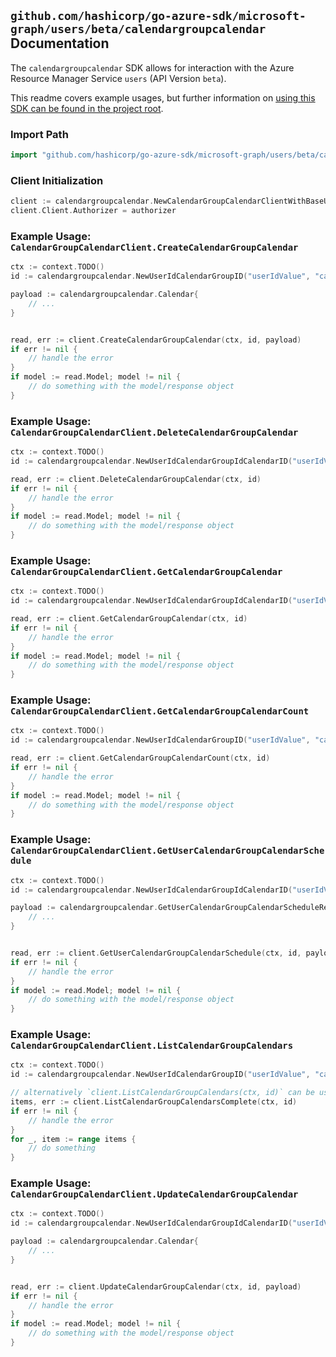 
## `github.com/hashicorp/go-azure-sdk/microsoft-graph/users/beta/calendargroupcalendar` Documentation

The `calendargroupcalendar` SDK allows for interaction with the Azure Resource Manager Service `users` (API Version `beta`).

This readme covers example usages, but further information on [using this SDK can be found in the project root](https://github.com/hashicorp/go-azure-sdk/tree/main/docs).

### Import Path

```go
import "github.com/hashicorp/go-azure-sdk/microsoft-graph/users/beta/calendargroupcalendar"
```


### Client Initialization

```go
client := calendargroupcalendar.NewCalendarGroupCalendarClientWithBaseURI("https://management.azure.com")
client.Client.Authorizer = authorizer
```


### Example Usage: `CalendarGroupCalendarClient.CreateCalendarGroupCalendar`

```go
ctx := context.TODO()
id := calendargroupcalendar.NewUserIdCalendarGroupID("userIdValue", "calendarGroupIdValue")

payload := calendargroupcalendar.Calendar{
	// ...
}


read, err := client.CreateCalendarGroupCalendar(ctx, id, payload)
if err != nil {
	// handle the error
}
if model := read.Model; model != nil {
	// do something with the model/response object
}
```


### Example Usage: `CalendarGroupCalendarClient.DeleteCalendarGroupCalendar`

```go
ctx := context.TODO()
id := calendargroupcalendar.NewUserIdCalendarGroupIdCalendarID("userIdValue", "calendarGroupIdValue", "calendarIdValue")

read, err := client.DeleteCalendarGroupCalendar(ctx, id)
if err != nil {
	// handle the error
}
if model := read.Model; model != nil {
	// do something with the model/response object
}
```


### Example Usage: `CalendarGroupCalendarClient.GetCalendarGroupCalendar`

```go
ctx := context.TODO()
id := calendargroupcalendar.NewUserIdCalendarGroupIdCalendarID("userIdValue", "calendarGroupIdValue", "calendarIdValue")

read, err := client.GetCalendarGroupCalendar(ctx, id)
if err != nil {
	// handle the error
}
if model := read.Model; model != nil {
	// do something with the model/response object
}
```


### Example Usage: `CalendarGroupCalendarClient.GetCalendarGroupCalendarCount`

```go
ctx := context.TODO()
id := calendargroupcalendar.NewUserIdCalendarGroupID("userIdValue", "calendarGroupIdValue")

read, err := client.GetCalendarGroupCalendarCount(ctx, id)
if err != nil {
	// handle the error
}
if model := read.Model; model != nil {
	// do something with the model/response object
}
```


### Example Usage: `CalendarGroupCalendarClient.GetUserCalendarGroupCalendarSchedule`

```go
ctx := context.TODO()
id := calendargroupcalendar.NewUserIdCalendarGroupIdCalendarID("userIdValue", "calendarGroupIdValue", "calendarIdValue")

payload := calendargroupcalendar.GetUserCalendarGroupCalendarScheduleRequest{
	// ...
}


read, err := client.GetUserCalendarGroupCalendarSchedule(ctx, id, payload)
if err != nil {
	// handle the error
}
if model := read.Model; model != nil {
	// do something with the model/response object
}
```


### Example Usage: `CalendarGroupCalendarClient.ListCalendarGroupCalendars`

```go
ctx := context.TODO()
id := calendargroupcalendar.NewUserIdCalendarGroupID("userIdValue", "calendarGroupIdValue")

// alternatively `client.ListCalendarGroupCalendars(ctx, id)` can be used to do batched pagination
items, err := client.ListCalendarGroupCalendarsComplete(ctx, id)
if err != nil {
	// handle the error
}
for _, item := range items {
	// do something
}
```


### Example Usage: `CalendarGroupCalendarClient.UpdateCalendarGroupCalendar`

```go
ctx := context.TODO()
id := calendargroupcalendar.NewUserIdCalendarGroupIdCalendarID("userIdValue", "calendarGroupIdValue", "calendarIdValue")

payload := calendargroupcalendar.Calendar{
	// ...
}


read, err := client.UpdateCalendarGroupCalendar(ctx, id, payload)
if err != nil {
	// handle the error
}
if model := read.Model; model != nil {
	// do something with the model/response object
}
```
